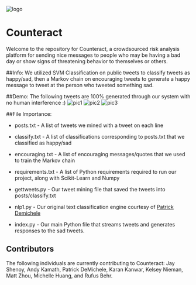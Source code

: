 ![logo](http://counteract.io/img/icon.png)
# Counteract

Welcome to the repository for Counteract, a crowdsourced risk analysis platform
for sending nice messages to people who may be having a bad day or show signs of threatening behavior to themselves or others. 

##Info:
We utilized SVM Classification on public tweets to classify tweets as happy/sad, then a Markov chain on encouraging tweets to generate a happy message to tweet at the person who tweeted something sad.

##Demo:
The following tweets are 100% generated through our system with no human interference :)
![pic1](pic1.png)
![pic2](pic2.png)
![pic3](pic3.png)

##File Importance:

* posts.txt - A list of tweets we mined with a tweet on each line
* classify.txt - A list of classifications corresponding to posts.txt that we classified as happy/sad
* encouraging.txt - A list of encouraging messages/quotes that we used to train the Markov chain
* requirements.txt - A list of Python requirements required to run our project, along with Scikit-Learn and Numpy

* gettweets.py - Our tweet mining file that saved the tweets into posts/classify.txt
* nlp1.py - Our original text classification engine courtesy of [Patrick Demichele](http://github.com/patdemichele)
* index.py - Our main Python file that streams tweets and generates responses to the sad tweets.

## Contributors

The following individuals are currently contributing to Counteract: Jay Shenoy,
Andy Kamath, Patrick DeMichele, Karan Kanwar, Kelsey Nieman, Matt Zhou, Michelle Huang, and Rufus Behr.
